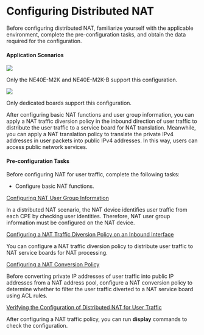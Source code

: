 Configuring Distributed NAT
===========================

Before configuring distributed NAT, familiarize yourself with the applicable environment, complete the pre-configuration tasks, and obtain the data required for the configuration.

#### Application Scenarios

![](../../../../public_sys-resources/note_3.0-en-us.png) 

Only the NE40E-M2K and NE40E-M2K-B support this configuration.


![](../../../../public_sys-resources/note_3.0-en-us.png) 

Only dedicated boards support this configuration.

After configuring basic NAT functions and user group information, you can apply a NAT traffic diversion policy in the inbound direction of user traffic to distribute the user traffic to a service board for NAT translation. Meanwhile, you can apply a NAT translation policy to translate the private IPv4 addresses in user packets into public IPv4 addresses. In this way, users can access public network services.


#### Pre-configuration Tasks

Before configuring NAT for user traffic, complete the following tasks:

* Configure basic NAT functions.


[Configuring NAT User Group Information](../../../../software/nev8r10_vrpv8r16/user/ne/dc_ne_nat_cfg_0069_1.html)

In a distributed NAT scenario, the NAT device identifies user traffic from each CPE by checking user identities. Therefore, NAT user group information must be configured on the NAT device.

[Configuring a NAT Traffic Diversion Policy on an Inbound Interface](../../../../software/nev8r10_vrpv8r16/user/ne/dc_ne_nat_cfg_0070_1.html)

You can configure a NAT traffic diversion policy to distribute user traffic to NAT service boards for NAT processing.

[Configuring a NAT Conversion Policy](../../../../software/nev8r10_vrpv8r16/user/ne/dc_ne_nat_cfg_0071_1.html)

Before converting private IP addresses of user traffic into public IP addresses from a NAT address pool, configure a NAT conversion policy to determine whether to filter the user traffic diverted to a NAT service board using ACL rules.

[Verifying the Configuration of Distributed NAT for User Traffic](../../../../software/nev8r10_vrpv8r16/user/ne/dc_ne_nat_cfg_0072_1.html)

After configuring a NAT traffic policy, you can run **display** commands to check the configuration.